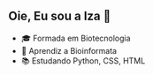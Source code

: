 ## Oie, Eu sou a Iza 👋

- 🎓 Formada em Biotecnologia
- 🧬 Aprendiz a Bioinformata
- 📚 Estudando Python, CSS, HTML
